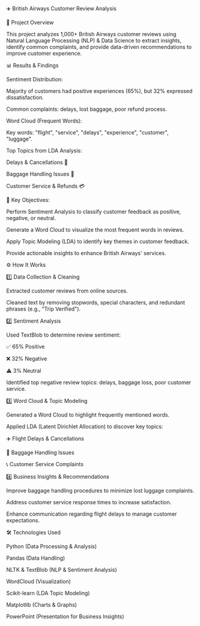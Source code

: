 ✈️ British Airways Customer Review Analysis

📌 Project Overview

This project analyzes 1,000+ British Airways customer reviews using Natural Language Processing (NLP) & Data Science to extract insights, identify common complaints, and provide data-driven recommendations to improve customer experience.

📊 Results & Findings

Sentiment Distribution:

Majority of customers had positive experiences (65%), but 32% expressed dissatisfaction.

Common complaints: delays, lost baggage, poor refund process.



Word Cloud (Frequent Words):

Key words: "flight", "service", "delays", "experience", "customer", "luggage".



Top Topics from LDA Analysis:

Delays & Cancellations 🚨

Baggage Handling Issues 🎒

Customer Service & Refunds 💳

🎯 Key Objectives:

Perform Sentiment Analysis to classify customer feedback as positive, negative, or neutral.

Generate a Word Cloud to visualize the most frequent words in reviews.

Apply Topic Modeling (LDA) to identify key themes in customer feedback.

Provide actionable insights to enhance British Airways' services.

⚙️ How It Works

1️⃣ Data Collection & Cleaning

Extracted customer reviews from online sources.

Cleaned text by removing stopwords, special characters, and redundant phrases (e.g., "Trip Verified").

2️⃣ Sentiment Analysis

Used TextBlob to determine review sentiment:

✅ 65% Positive

❌ 32% Negative

⚠️ 3% Neutral

Identified top negative review topics: delays, baggage loss, poor customer service.

3️⃣ Word Cloud & Topic Modeling

Generated a Word Cloud to highlight frequently mentioned words.

Applied LDA (Latent Dirichlet Allocation) to discover key topics:

✈️ Flight Delays & Cancellations

🎒 Baggage Handling Issues

📞 Customer Service Complaints

4️⃣ Business Insights & Recommendations

Improve baggage handling procedures to minimize lost luggage complaints.

Address customer service response times to increase satisfaction.

Enhance communication regarding flight delays to manage customer expectations.

🛠️ Technologies Used

Python (Data Processing & Analysis)

Pandas (Data Handling)

NLTK & TextBlob (NLP & Sentiment Analysis)

WordCloud (Visualization)

Scikit-learn (LDA Topic Modeling)

Matplotlib (Charts & Graphs)

PowerPoint (Presentation for Business Insights)

